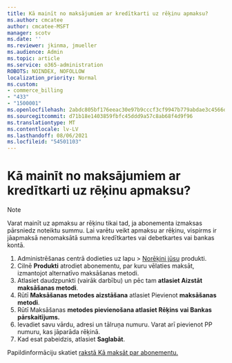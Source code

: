 ```yaml
---
title: Kā mainīt no maksājumiem ar kredītkarti uz rēķinu apmaksu?
ms.author: cmcatee
author: cmcatee-MSFT
manager: scotv
ms.date: ''
ms.reviewer: jkinma, jmueller
ms.audience: Admin
ms.topic: article
ms.service: o365-administration
ROBOTS: NOINDEX, NOFOLLOW
localization_priority: Normal
ms.custom:
- commerce_billing
- "433"
- "1500001"
ms.openlocfilehash: 2abdc805bf176eeac30e97b9cccf3cf9947b779abdae3c4566d354854a78b040
ms.sourcegitcommit: d71b18e1403859fbfc45ddd9a57c8ab68f4d9f96
ms.translationtype: MT
ms.contentlocale: lv-LV
ms.lasthandoff: 08/06/2021
ms.locfileid: "54501103"
---
```

# <a name="how-do-i-change-from-credit-card-payments-to-invoice"></a>Kā mainīt no maksājumiem ar kredītkarti uz rēķinu apmaksu?

> [!NOTE]
> Varat mainīt uz apmaksu ar rēķinu tikai tad, ja abonementa izmaksas pārsniedz noteiktu summu. Lai varētu veikt apmaksu ar rēķinu, vispirms ir jāapmaksā nenomaksātā summa kredītkartes vai debetkartes vai bankas kontā.

1. Administrēšanas centrā dodieties uz lapu  >  [Norēķini jūsu](https://go.microsoft.com/fwlink/p/?linkid=842054) produkti.
2. Cilnē **Produkti** atrodiet abonementu, par kuru vēlaties maksāt, izmantojot alternatīvo maksāšanas metodi.
3. Atlasiet daudzpunkti (vairāk darbību) un pēc tam **atlasiet Aizstāt maksāšanas metodi**.
4. Rūtī **Maksāšanas metodes aizstāšana** atlasiet Pievienot **maksāšanas metodi**.
5. Rūtī Maksāšanas **metodes pievienošana atlasiet Rēķins** **vai Bankas pārskaitījums.**
6. Ievadiet savu vārdu, adresi un tālruņa numuru. Varat arī pievienot PP numuru, kas jāparāda rēķinā.
7. Kad esat pabeidzis, atlasiet **Saglabāt**.

Papildinformāciju skatiet [rakstā Kā maksāt par abonementu.](/microsoft-365/commerce/billing-and-payments/pay-for-your-subscription)